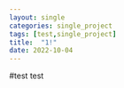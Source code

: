 ```yaml
---
layout: single
categories: single_project
tags: [test,single_project]
title:  "1!"
date: 2022-10-04
---
```


#test
test
